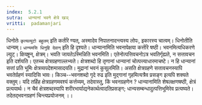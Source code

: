 ```yaml
---
index:  5.2.1
sutra:  धान्यानां भवने क्षेत्रे खञ्
vritti:  padamanjari
---
```


धिनोतेः `कृत्यल्युटो बहुलम्` इति कर्तरि ण्यत्, अस्मादेव निपातनादन्त्यस्य लोपः, इकारस्य चात्वम्। धिनोतीति धान्यम्। `धान्यमसि धिनुहि देवान्` इति हि दृश्यते। धान्यानामिति भवनापेक्षया कर्त्तरि षष्ठी। भवनमित्यधिकरणे ल्युट्। क्षियष्ट्रन्, क्षेत्रम्। भवति जायतेऽस्मिन्निति भवनमिति। एतेनोत्पत्तिवचनोऽत्र भवतिर्गृह्यते, न सत्तावचन इति दर्शयति। एतच्च क्षेत्रग्रहणाल्लभ्यते। क्षेत्रशब्दो हि तृणानां धान्यानां चोत्पत्त्याधारमाचष्टे। न हि धान्यानां सत्तां प्रति भूमिः क्षेत्रव्यपदेशमासादयति। मुद्रानां भवनं कुसूलमिति। असति क्षेत्रग्रहणे सत्तावचनस्यापि भवतेर्ग्रहणं स्यादिसि भावः। किञ्च--भवनशब्दो गृदे रुढ इति मुद्गानां गृहमित्यत्रैव प्रसङ्ग इत्यपि शक्यते वक्तुम्।
	यदि तर्हिह क्षेत्रग्रहणमवश्यं कर्त्तव्यम्, तदेवास्तु, किं भवनग्रहणेन ? धान्यानामिति शेषलक्षणषष्ठी, क्षेत्रं प्रत्ययार्थः। न चैवं क्षेत्रशब्दस्यापि शरीरभार्याद्यनेकार्थत्वादतिप्रसङ्ग; धान्यसम्बन्धादुत्पत्तिभूमिरेव प्रत्यष्यते। तदेतद्भवनग्रहणं चिन्त्यप्रयोजनम् ।।

